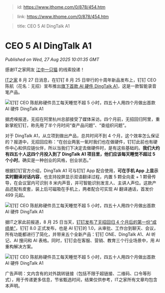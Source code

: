 > id: https://www.ithome.com/0/878/454.htm

> link: https://www.ithome.com/0/878/454.htm

> title: CEO 5 AI DingTalk A1

# CEO 5 AI DingTalk A1
_Published on Wed, 27 Aug 2025 10:01:35 GMT_

感谢IT之家网友 [江中一只猫](https://m.ithome.com/html/app/open.html?url=ithome%3A%2F%2Fuserpage%3Fid%3D959533) 的线索投递！

[IT之家](https://www.ithome.com/) 8 月 27 日消息，在钉钉 8 月 25 日举行的十周年新品发布上，钉钉 CEO 陈航（花名：无招）宣布推出[旗下首款 AI 硬件 DingTalk A1](https://www.ithome.com/0/877/803.htm)，这是一款智能录音笔产品。

![](https://img.ithome.com/newsuploadfiles/2025/8/ec7c153d-11b0-4806-9e35-aecf3f01cd3b.png?x-bce-process=image/format,f_auto "钉钉 CEO 陈航称硬件员工每天睡觉不超 5 小时，四五十人用四个月做出首款 AI 硬件 DingTalk A1")

据虎嗅报道，无招在阿里杭州总部接受了媒体采访。四个月前，无招回归阿里，重新掌舵钉钉，称先用了半个月时间“查产品问题”、“查组织问题”。

对于 DingTalk A1，从立项到做出产品，总共时间不到 4 个月，这个效率怎么保证的？报道中，无招回应称：“在创业两氢一氧时我们也在做硬件，钉钉此前也有硬件中心和供应链伙伴，所以当我们下决定去做硬件时，是有这些基础的。**我们大约有四五十人这四个月投入到了 DingTalk A1 项目里，他们应该每天睡觉不超过 5 个小时**。确实是一种创业的风格，创业状态。”

根据钉钉官方介绍，DingTalk A1 可与钉钉 App 配合使用，**可在手机 App 上显示实时翻译对话内容**，也支持投屏显示双语翻译过程，内置 5 颗全向麦 + 1 颗骨传导，在会议室内可识别 8 米内声音，并可智能识别发言人、主讲人声位。这款产品还配有皮套，装上后可磁吸在手机上，两者配合可实现 AI 翻译通话，首发价 499 元起。

![](https://img.ithome.com/newsuploadfiles/2025/8/6596331e-c9df-453b-93e6-d86d0e6eaba7.jpg?x-bce-process=image/format,f_auto "钉钉 CEO 陈航称硬件员工每天睡觉不超 5 小时，四五十人用四个月做出首款 AI 硬件 DingTalk A1")

据IT之家此前报道，8 月 25 日当天，[钉钉发布了无招回归 4 个月后的第一份“成绩单”](https://www.ithome.com/0/878/010.htm)，钉钉 8.0 正式发布，也是 AI 钉钉的 1.0，从审批、工作台到聊天、会议，所有功能都进行了简化，并带来五个全新产品：钉钉 ONE、DingTalk A1、AI 听记、AI 搜问和 AI 表格。同时，钉钉会在客服、营销、教育三个行业场景中，用 AI 重构解决方案。

![](https://img.ithome.com/newsuploadfiles/2025/8/4503c74d-85df-4b1e-8284-9fd4a7d03d7d.jpg?x-bce-process=image/format,f_auto "钉钉 CEO 陈航称硬件员工每天睡觉不超 5 小时，四五十人用四个月做出首款 AI 硬件 DingTalk A1")

广告声明：文内含有的对外跳转链接（包括不限于超链接、二维码、口令等形式），用于传递更多信息，节省甄选时间，结果仅供参考，IT之家所有文章均包含本声明。
